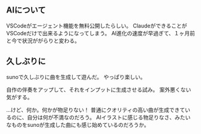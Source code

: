 
## AIについて

VSCodeがエージェント機能を無料公開したらしい。
ClaudeができることがVSCodeだけで出来るようになってしまう。
AI進化の速度が早過ぎて、１ヶ月前と今で状況ががらりと変わる。

## 久しぶりに

sunoで久しぶりに曲を生成して遊んだ。
やっぱり楽しい。

自作の伴奏をアップして、それをインプットに生成させる試み。
案外悪くない気がする。

…けど、何か。何かが物足りない！
普通にクオリティの高い曲が生成できているのに、自分は何が不満なのだろう。
AIイラストに感じる物足りなさ、みたいなものをsunoが生成した曲にも感じ始めているのだろうか。
